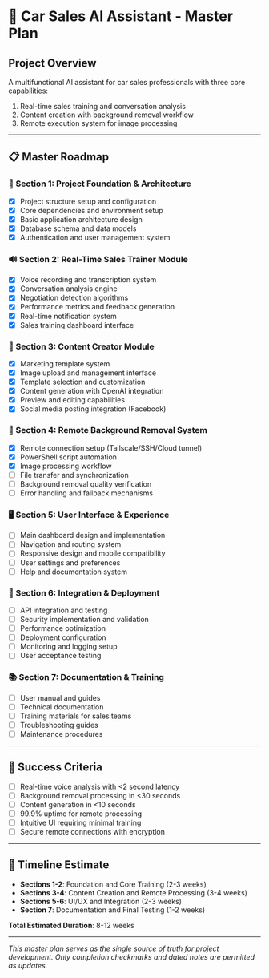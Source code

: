 # 🚗 Car Sales AI Assistant - Master Plan

## Project Overview
A multifunctional AI assistant for car sales professionals with three core capabilities:
1. Real-time sales training and conversation analysis
2. Content creation with background removal workflow
3. Remote execution system for image processing

---

## 📋 Master Roadmap

### 🎯 Section 1: Project Foundation & Architecture
- [x] Project structure setup and configuration
- [x] Core dependencies and environment setup
- [x] Basic application architecture design
- [x] Database schema and data models
- [x] Authentication and user management system

### 🔊 Section 2: Real-Time Sales Trainer Module
- [x] Voice recording and transcription system
- [x] Conversation analysis engine
- [x] Negotiation detection algorithms
- [x] Performance metrics and feedback generation
- [x] Real-time notification system
- [x] Sales training dashboard interface

### 🎨 Section 3: Content Creator Module
- [x] Marketing template system
- [x] Image upload and management interface
- [x] Template selection and customization
- [x] Content generation with OpenAI integration
- [x] Preview and editing capabilities
- [x] Social media posting integration (Facebook)

### 🔐 Section 4: Remote Background Removal System
- [x] Remote connection setup (Tailscale/SSH/Cloud tunnel)
- [x] PowerShell script automation
- [x] Image processing workflow
- [ ] File transfer and synchronization
- [ ] Background removal quality verification
- [ ] Error handling and fallback mechanisms

### 🖥️ Section 5: User Interface & Experience
- [ ] Main dashboard design and implementation
- [ ] Navigation and routing system
- [ ] Responsive design and mobile compatibility
- [ ] User settings and preferences
- [ ] Help and documentation system

### 🔧 Section 6: Integration & Deployment
- [ ] API integration and testing
- [ ] Security implementation and validation
- [ ] Performance optimization
- [ ] Deployment configuration
- [ ] Monitoring and logging setup
- [ ] User acceptance testing

### 📚 Section 7: Documentation & Training
- [ ] User manual and guides
- [ ] Technical documentation
- [ ] Training materials for sales teams
- [ ] Troubleshooting guides
- [ ] Maintenance procedures

---

## 🎯 Success Criteria
- [ ] Real-time voice analysis with <2 second latency
- [ ] Background removal processing in <30 seconds
- [ ] Content generation in <10 seconds
- [ ] 99.9% uptime for remote processing
- [ ] Intuitive UI requiring minimal training
- [ ] Secure remote connections with encryption

---

## 📅 Timeline Estimate
- **Sections 1-2**: Foundation and Core Training (2-3 weeks)
- **Sections 3-4**: Content Creation and Remote Processing (3-4 weeks)
- **Sections 5-6**: UI/UX and Integration (2-3 weeks)
- **Section 7**: Documentation and Final Testing (1-2 weeks)

**Total Estimated Duration**: 8-12 weeks

---

*This master plan serves as the single source of truth for project development. Only completion checkmarks and dated notes are permitted as updates.*

